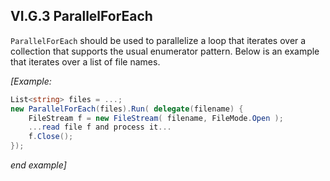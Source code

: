 ## VI.G.3 ParallelForEach

`ParallelForEach` should be used to parallelize a loop that iterates over a collection that supports the usual enumerator pattern. Below is an example that iterates over a list of file names.

_[Example:_

 ```csharp
 List<string> files = ...;
 new ParallelForEach(files).Run( delegate(filename) {
     FileStream f = new FileStream( filename, FileMode.Open );
     ...read file f and process it...
     f.Close();
 });
 ```

_end example]_
